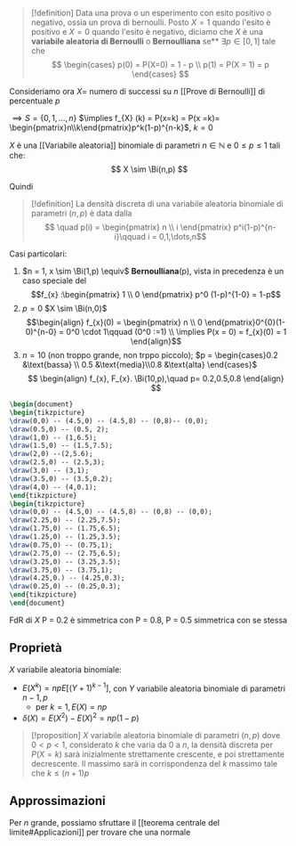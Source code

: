 >[!definition]
>Data una prova o un esperimento con esito positivo o negativo, ossia un prova di bernoulli. Posto $X=1$ quando l'esito è positivo e $X=0$ quando l'esito è negativo, diciamo che $X$ è una **variabile aleatoria di Bernoulli** o **Bernoulliana** se** $\exists p \in [0,1]$ tale che
>$$ \begin{cases}
>p(0) = P(X=0) = 1 - p \\
>p(1) = P(X = 1) = p
>\end{cases} $$



Consideriamo ora $X =$ numero di successi su $n$ [[Prove di Bernoulli]] di percentuale $p$

$\implies S = \left\{ 0,1,\dots,n \right\}$
$\implies f_{X} (k) = P(x=k) = P(x =k)= \begin{pmatrix}n\\k\end{pmatrix}p^k(1-p)^{n-k}$, $k = 0$

$X$ è una [[Variabile aleatoria]] binomiale di parametri $n \in \mathbb{N}$ e $0 \leq p \leq 1$ tali che:
$$
X \sim \Bi(n,p)
$$

Quindi
>[!definition] 
>La densità discreta di una variabile aleatoria binomiale di parametri $(n,p)$ è data dalla
>$$ \quad p(i) = \begin{pmatrix}
n \\
i 
\end{pmatrix} p^i(1-p)^{n-i}\qquad i = 0,1,\dots,n$$

Casi particolari:
1. $n = 1, x \sim \Bi(1,p) \equiv$ **Bernoulliana**(p), vista in precedenza è un caso speciale del
   $$f_{x} :\begin{pmatrix}
1 \\
0
\end{pmatrix} p^0 (1-p)^{1-0} = 1-p$$
2. $p = 0$ $X \sim \Bi(n,0)$
   $$\begin{align}
f_{x}(0) = \begin{pmatrix}
n \\
0
\end{pmatrix}0^{0}(1-0)^{n-0} = 0^0 \cdot 1\qquad (0^0 :=1) \\
\implies P(x = 0) = f_{x}(0) = 1
\end{align}$$
3. $n = 10$ (non troppo grande, non trppo piccolo); $p = \begin{cases}0.2 &\text{bassa} \\ 0.5 &\text{media}\\0.8 &\text{alta} \end{cases}$
   $$
\begin{align}
f_{x}, F_{x}. \Bi(10,p),\quad p= 0.2,0.5,0.8
\end{align}
$$
```tikz
\begin{document}
\begin{tikzpicture}
\draw(0,0) -- (4.5,0) -- (4.5,8) -- (0,8)-- (0,0);
\draw(0.5,0) -- (0.5, 2);
\draw(1,0) -- (1,6.5);
\draw(1.5,0) -- (1.5,7.5);
\draw(2,0) --(2,5.6);
\draw(2.5,0) -- (2.5,3);
\draw(3,0) -- (3,1);
\draw(3.5,0) -- (3.5,0.2);
\draw(4,0) -- (4,0.1);
\end{tikzpicture}
\begin{tikzpicture}
\draw(0,0) -- (4.5,0) -- (4.5,8) -- (0,8) -- (0,0);
\draw(2.25,0) -- (2.25,7.5);
\draw(1.75,0) -- (1.75,6.5);
\draw(1.25,0) -- (1.25,3.5);
\draw(0.75,0) -- (0.75,1);
\draw(2.75,0) -- (2.75,6.5);
\draw(3.25,0) -- (3.25,3.5);
\draw(3.75,0) -- (3.75,1);
\draw(4.25,0.) -- (4.25,0.3);
\draw(0.25,0) -- (0.25,0.3);
\end{tikzpicture}
\end{document}
```
FdR di $X$
P = 0.2 è simmetrica con P = 0.8, P = 0.5 simmetrica con se stessa

## Proprietà
$X$ variabile aleatoria binomiale:
- $E(X^k) = npE[(Y + 1)^{k-1}]$, con $Y$ variabile aleatoria binomiale di parametri $n-1,p$
	- per $k=1, E(X) = np$
- $\delta(X) = E(X^2) - E(X)^2 = np(1-p)$

>[!proposition]
>$X$ variabile aleatoria binomiale di parametri $(n,p)$ dove $0 < p < 1$, considerato $k$ che varia da $0$ a $n$, la densità discreta per $P(X = k)$ sarà inizialmente strettamente crescente, e poi strettamente decrescente. Il massimo sarà in corrispondenza del $k$ massimo tale che $k \leq (n + 1)p$


## Approssimazioni
Per $n$ grande, possiamo sfruttare il [[teorema centrale del limite#Applicazioni]] per trovare che una normale